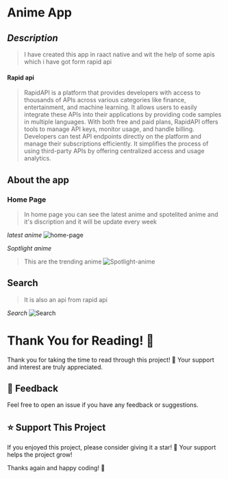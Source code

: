 # Anime App


## *Description*

> I have created this app in raact native and wit the help of some apis which i have got form rapid api 

#### Rapid api 

> RapidAPI is a platform that provides developers with access to thousands of APIs across various categories like finance, entertainment, and machine learning. It allows users to easily integrate these APIs into their applications by providing code samples in multiple languages. With both free and paid plans, RapidAPI offers tools to manage API keys, monitor usage, and handle billing. Developers can test API endpoints directly on the platform and manage their subscriptions efficiently. It simplifies the process of using third-party APIs by offering centralized access and usage analytics.

## About the app 

### Home Page

> In home page you can see the latest anime and spotelited anime and it's discription and it will be update every week 


*latest anime*
![home-page](https://github.com/kanishk-rezol/animeapp/blob/main/readme/IMG_2209.PNG?raw=true)


*Soptlight anime*

> This are the trending anime
![Spotlight-anime](https://github.com/kanishk-rezol/animeapp/blob/main/readme/IMG_2212.PNG?raw=true)

## Search

> It is also an api from rapid api 

*Search*
![Search](https://github.com/kanishk-rezol/animeapp/blob/main/readme/IMG_2211.PNG?raw=true)


# Thank You for Reading! 🎉

Thank you for taking the time to read through this project! 🙌 Your support and interest are truly appreciated.

## 💬 Feedback 

Feel free to open an issue if you have any feedback or suggestions.

## ⭐ Support This Project

If you enjoyed this project, please consider giving it a star! 🌟 Your support helps the project grow!

Thanks again and happy coding! 🚀
